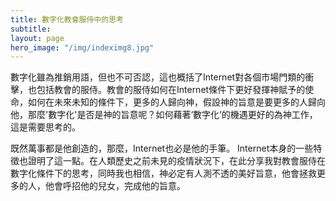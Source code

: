 ```yaml
---
title: 數字化教會服侍中的思考
subtitle:
layout: page
hero_image: "/img/indeximg8.jpg"
---
```


數字化雖為推銷用語，但也不可否認，這也概括了Internet對各個市場門類的衝擊，也包括教會的服侍。教會的服侍如何在Internet條件下更好發揮神賦予的使命，如何在未來未知的條件下，更多的人歸向神，假設神的旨意是要更多的人歸向他，那麼'數字化'是否是神的旨意呢？如何藉著‘數字化’的機遇更好的為神工作，這是需要思考的。

既然萬事都是他創造的，那麼，Internet也必是他的手筆。 Internet本身的一些特徵也證明了這一點。在人類歷史之前未見的疫情狀況下，在此分享我對教會服侍在數字化條件下的思考，同時我也相信，神必定有人測不透的美好旨意，他會拯救更多的人，他會呼招他的兒女，完成他的旨意。
